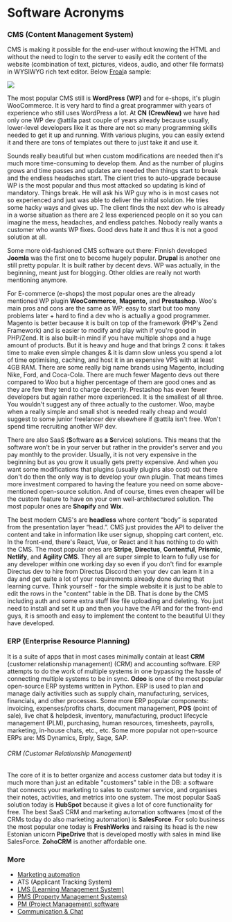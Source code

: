   

Software Acronyms
=================

### **CMS** (**C**ontent **M**anagement **S**ystem)

CMS is making it possible for the end-user without knowing the HTML and without the need to login to the server to easily edit the content of the website (combination of text, pictures, videos, audio, and other file formats) in WYSIWYG rich text editor. Below [Froal](https://froala.com/ "https://froala.com/")a sample:

![](https://i.imgur.com/TrI0xoD.png)

The most popular CMS still is **WordPress** **(WP)** and for e-shops, it's plugin WooCommerce. It is very hard to find a great programmer with years of experience who still uses WordPress a lot. At **CN** **(CrewNew)** we have had only one WP dev @attila past couple of years already because usually, lower-level developers like it as there are not so many programming skills needed to get it up and running. With various plugins, you can easily extend it and there are tons of templates out there to just take it and use it.

Sounds really beautiful but when custom modifications are needed then it's much more time-consuming to develop them. And as the number of plugins grows and time passes and updates are needed then things start to break and the endless headaches start. The client tries to auto-upgrade because WP is the most popular and thus most attacked so updating is kind of mandatory. Things break. He will ask his WP guy who is in most cases not so experienced and just was able to deliver the initial solution. He tries some hacky ways and gives up. The client finds the next dev who is already in a worse situation as there are 2 less experienced people on it so you can imagine the mess, headaches, and endless patches. Nobody really wants a customer who wants WP fixes. Good devs hate it and thus it is not a good solution at all.

Some more old-fashioned CMS software out there: Finnish developed **Joomla** was the first one to become hugely popular. **Drupal** is another one still pretty popular. It is built rather by decent devs. WP was actually, in the beginning, meant just for blogging. Other oldies are really not worth mentioning anymore.

For E-commerce (e-shops) the most popular ones are the already mentioned WP plugin **WooCommerce**, **Magento,** and **Prestashop**. Woo's main pros and cons are the same as WP: easy to start but too many problems later + hard to find a dev who is actually a good programmer. Magento is better because it is built on top of the framework (PHP's Zend Framework) and is easier to modify and play with if you're good in PHP/Zend. It is also built-in mind if you have multiple shops and a huge amount of products. But it is heavy and huge and that brings 2 cons: it takes time to make even simple changes & it is damn slow unless you spend a lot of time optimising, caching, and host it in an expensive VPS with at least 4GB RAM. There are some really big name brands using Magento, including Nike, Ford, and Coca-Cola. There are much fewer Magento devs out there compared to Woo but a higher percentage of them are good ones and as they are few they tend to charge decently. Prestashop has even fewer developers but again rather more experienced. It is the smallest of all three. You wouldn't suggest any of three actually to the customer. Woo, maybe when a really simple and small shot is needed really cheap and would suggest to some junior freelancer dev elsewhere if @attila isn't free. Won't spend time recruiting another WP dev.

There are also SaaS (**S**oftware **a**s **a** **S**ervice) solutions. This means that the software won't be in your server but rather in the provider's server and you pay monthly to the provider. Usually, it is not very expensive in the beginning but as you grow it usually gets pretty expensive. And when you want some modifications that plugins (usually plugins also cost) out there don't do then the only way is to develop your own plugin. That means times more investment compared to having the feature you need on some above-mentioned open-source solution. And of course, times even cheaper will be the custom feature to have on your own well-architectured solution. The most popular ones are **Shopify** and **Wix**.

The best modern CMS's are **headless** where content “body” is separated from the presentation layer “head.”. CMS just provides the API to deliver the content and take in information like user signup, shopping cart content, etc. In the front-end, there's React, Vue, or React and it has nothing to do with the CMS. The most popular ones are **Stripe**, **Directus**, **Contentful**, **Prismic**, **Netlify**, and **Agility CMS**. They all are super simple to learn to fully use for any developer within one working day so even if you don't find for example Directus dev to hire from Directus Discord then your dev can learn it in a day and get quite a lot of your requirements already done during that learning curve. Think yourself - for the simple website it is just to be able to edit the rows in the "content" table in the DB. That is done by the CMS including auth and some extra stuff like file uploading and deleting. You just need to install and set it up and then you have the API and for the front-end guys, it is smooth and easy to implement the content to the beautiful UI they have developed.

### ERP (Enterprise Resource Planning)

It is a suite of apps that in most cases minimally contain at least **CRM** (customer relationship management) (CRM) and accounting software. ERP attempts to do the work of multiple systems in one bypassing the hassle of connecting multiple systems to be in sync. **Odoo** is one of the most popular open-source ERP systems written in Python. ERP is used to plan and manage daily activities such as supply chain, manufacturing, services, financials, and other processes. Some more ERP popular components: invoicing, expenses/profits charts, document management, **POS** (point of sale), live chat & helpdesk, inventory, manufacturing, product lifecycle management (PLM), purchasing, human resources, timesheets, payrolls, marketing, in-house chats, etc., etc. Some more popular not open-source ERPs are: MS Dynamics, Erply, Sage, SAP.

###### CRM (Customer Relationship Management)

The core of it is to better organize and access customer data but today it is much more than just an editable "customers" table in the DB: a software that connects your marketing to sales to customer service, and organises their notes, activities, and metrics into one system. The most popular SaaS solution today is **HubSpot** because it gives a lot of core functionality for free. The best SaaS CRM and marketing automation softwares (most of the CRMs today do also marketing automation) is **SalesForce**. For solo business the most popular one today is **FreshWorks** and raising its head is the new Estonian unicorn **PipeDrive** that is developed mostly with sales in mind like SalesForce. **ZohoCRM** is another affordable one.

### More

*   [Marketing automation](https://crewnew.com/skills/marketing-automation "https://crewnew.com/skills/marketing-automation")
*   ATS (Applicant Tracking System)
*   [LMS (Learning Management System)](https://crewnew.com/skills/lms-vle-education "https://crewnew.com/skills/lms-vle-education")
*   [PMS (Property Management Systems)](https://crewnew.com/skills/real-estate-pms "https://crewnew.com/skills/real-estate-pms")
*   [PM (Project Management) software](https://crewnew.com/skills/project-management-soft "https://crewnew.com/skills/project-management-soft")
*   [Communication & Chat](https://crewnew.com/skills/communication-chat "https://crewnew.com/skills/communication-chat")